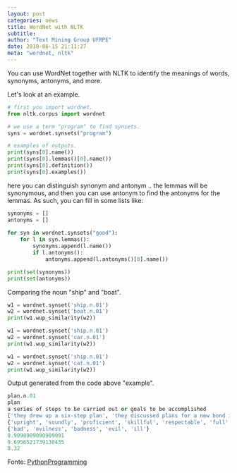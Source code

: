 ```yaml
---
layout: post
categories: news
title: WordNet with NLTK
subtitle:
author: "Text Mining Group UFRPE"
date: 2018-06-15 21:11:27
meta: "wordnet, nltk"
---
```


You can use WordNet together with NLTK to identify the meanings of words, synonyms, antonyms, and more.

Let's look at an example.

```python
# first you import wordnet.
from nltk.corpus import wordnet

# we use a term "program" to find synsets.
syns = wordnet.synsets("program")

# examples of outputs.
print(syns[0].name())
print(syns[0].lemmas()[0].name())
print(syns[0].definition())
print(syns[0].examples())
```

here you can distinguish synonym and antonym .. the lemmas will be synonymous, and then you can use antonym to find the antonyms for the lemmas. As such, you can fill in some lists like:

```python
synonyms = []
antonyms = []
 
for syn in wordnet.synsets("good"):
    for l in syn.lemmas():
        synonyms.append(l.name())
        if l.antonyms():
            antonyms.append(l.antonyms()[0].name())

print(set(synonyms))
print(set(antonyms))
```

Comparing the noun "ship" and "boat".

```python
w1 = wordnet.synset('ship.n.01')
w2 = wordnet.synset('boat.n.01')
print(w1.wup_similarity(w2))

w1 = wordnet.synset('ship.n.01')
w2 = wordnet.synset('car.n.01')
print(w1.wup_similarity(w2))

w1 = wordnet.synset('ship.n.01')
w2 = wordnet.synset('cat.n.01')
print(w1.wup_similarity(w2))
```

Output generated from the code above "example".

```python
plan.n.01
plan
a series of steps to be carried out or goals to be accomplished
['they drew up a six-step plan', 'they discussed plans for a new bond issue']
{'upright', 'soundly', 'proficient', 'skillful', 'respectable', 'full', 'in_effect', 'dependable', 'thoroughly', 'sound', 'estimable', 'secure', 'honest', 'well', 'adept', 'goodness', 'unspoiled', 'near', 'commodity', 'salutary', 'expert', 'undecomposed', 'dear', 'serious', 'good', 'right', 'skilful', 'safe', 'trade_good', 'effective', 'beneficial', 'unspoilt', 'just', 'in_force', 'honorable', 'ripe', 'practiced'}
{'bad', 'evilness', 'badness', 'evil', 'ill'}
0.9090909090909091
0.6956521739130435
0.32
```

Fonte: [PythonProgramming](https://pythonprogramming.net/wordnet-nltk-tutorial/)